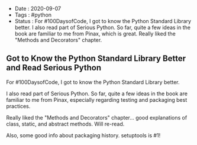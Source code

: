 - Date : 2020-09-07
- Tags : #python
- Status : For #100DaysofCode, I got to know the Python Standard Library better. I also read part of Serious Python. So far, quite a few ideas in the book are familiar to me from Pinax, which is great. Really liked the "Methods and Decorators" chapter.

## Got to Know the Python Standard Library Better and Read Serious Python

For #100DaysofCode, I got to know the Python Standard Library better. 

I also read part of Serious Python. So far, quite a few ideas in the book are familiar to me from Pinax, especially regarding testing and packaging best practices.

Really liked the "Methods and Decorators" chapter... good explanations of class, static, and abstract methods. Will re-read.

Also, some good info about packaging history. setuptools is #1!
